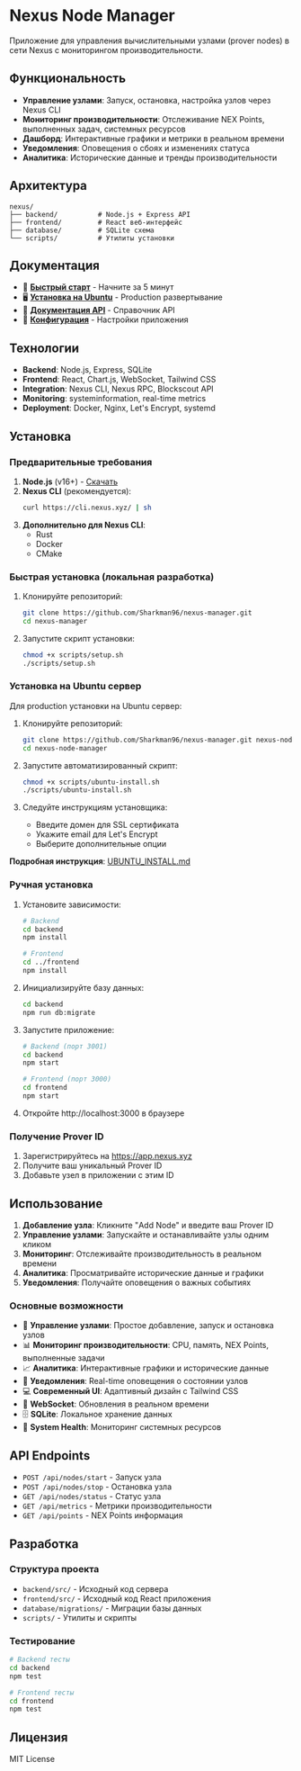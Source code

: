 # Nexus Node Manager

Приложение для управления вычислительными узлами (prover nodes) в сети Nexus с мониторингом производительности.

## Функциональность

- **Управление узлами**: Запуск, остановка, настройка узлов через Nexus CLI
- **Мониторинг производительности**: Отслеживание NEX Points, выполненных задач, системных ресурсов
- **Дашборд**: Интерактивные графики и метрики в реальном времени
- **Уведомления**: Оповещения о сбоях и изменениях статуса
- **Аналитика**: Исторические данные и тренды производительности

## Архитектура

```
nexus/
├── backend/          # Node.js + Express API
├── frontend/         # React веб-интерфейс  
├── database/         # SQLite схема
└── scripts/          # Утилиты установки
```

## Документация

- 🚀 **[Быстрый старт](QUICK_START.md)** - Начните за 5 минут
- 🖥️ **[Установка на Ubuntu](UBUNTU_INSTALL.md)** - Production развертывание
- 📖 **[Документация API](API.md)** - Справочник API
- 🔧 **[Конфигурация](CONFIG.md)** - Настройки приложения

## Технологии

- **Backend**: Node.js, Express, SQLite
- **Frontend**: React, Chart.js, WebSocket, Tailwind CSS
- **Integration**: Nexus CLI, Nexus RPC, Blockscout API
- **Monitoring**: systeminformation, real-time metrics
- **Deployment**: Docker, Nginx, Let's Encrypt, systemd

## Установка

### Предварительные требования

1. **Node.js** (v16+) - [Скачать](https://nodejs.org/)
2. **Nexus CLI** (рекомендуется):
   ```bash
   curl https://cli.nexus.xyz/ | sh
   ```
3. **Дополнительно для Nexus CLI**:
   - Rust
   - Docker
   - CMake

### Быстрая установка (локальная разработка)

1. Клонируйте репозиторий:
   ```bash
   git clone https://github.com/Sharkman96/nexus-manager.git
   cd nexus-manager
   ```

2. Запустите скрипт установки:
   ```bash
   chmod +x scripts/setup.sh
   ./scripts/setup.sh
   ```

### Установка на Ubuntu сервер

Для production установки на Ubuntu сервер:

1. Клонируйте репозиторий:
   ```bash
   git clone https://github.com/Sharkman96/nexus-manager.git nexus-node-manager
   cd nexus-node-manager
   ```

2. Запустите автоматизированный скрипт:
   ```bash
   chmod +x scripts/ubuntu-install.sh
   ./scripts/ubuntu-install.sh
   ```

3. Следуйте инструкциям установщика:
   - Введите домен для SSL сертификата
   - Укажите email для Let's Encrypt
   - Выберите дополнительные опции

**Подробная инструкция**: [UBUNTU_INSTALL.md](UBUNTU_INSTALL.md)

### Ручная установка

1. Установите зависимости:
   ```bash
   # Backend
   cd backend
   npm install
   
   # Frontend
   cd ../frontend
   npm install
   ```

2. Инициализируйте базу данных:
   ```bash
   cd backend
   npm run db:migrate
   ```

3. Запустите приложение:
   ```bash
   # Backend (порт 3001)
   cd backend
   npm start
   
   # Frontend (порт 3000)
   cd frontend
   npm start
   ```

4. Откройте http://localhost:3000 в браузере

### Получение Prover ID

1. Зарегистрируйтесь на https://app.nexus.xyz
2. Получите ваш уникальный Prover ID
3. Добавьте узел в приложении с этим ID

## Использование

1. **Добавление узла**: Кликните "Add Node" и введите ваш Prover ID
2. **Управление узлами**: Запускайте и останавливайте узлы одним кликом
3. **Мониторинг**: Отслеживайте производительность в реальном времени
4. **Аналитика**: Просматривайте исторические данные и графики
5. **Уведомления**: Получайте оповещения о важных событиях

### Основные возможности

- 🚀 **Управление узлами**: Простое добавление, запуск и остановка узлов
- 📊 **Мониторинг производительности**: CPU, память, NEX Points, выполненные задачи
- 📈 **Аналитика**: Интерактивные графики и исторические данные
- 🔔 **Уведомления**: Real-time оповещения о состоянии узлов
- 💻 **Современный UI**: Адаптивный дизайн с Tailwind CSS
- 🔌 **WebSocket**: Обновления в реальном времени
- 🗄️ **SQLite**: Локальное хранение данных
- 🔧 **System Health**: Мониторинг системных ресурсов

## API Endpoints

- `POST /api/nodes/start` - Запуск узла
- `POST /api/nodes/stop` - Остановка узла
- `GET /api/nodes/status` - Статус узла
- `GET /api/metrics` - Метрики производительности
- `GET /api/points` - NEX Points информация

## Разработка

### Структура проекта

- `backend/src/` - Исходный код сервера
- `frontend/src/` - Исходный код React приложения
- `database/migrations/` - Миграции базы данных
- `scripts/` - Утилиты и скрипты

### Тестирование

```bash
# Backend тесты
cd backend
npm test

# Frontend тесты
cd frontend
npm test
```

## Лицензия

MIT License 